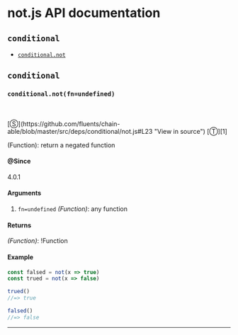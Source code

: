 # not.js API documentation

<!-- div class="toc-container" -->

<!-- div -->

## `conditional`
* <a href="#conditional-prototype-not"  data-meta="not fn undefined"  data-call="not fn undefined"  data-category="Methods"  data-description="Function return a negated function"  data-name="not"  data-member="conditional"  data-all="meta not fn undefined call not fn undefined category Methods description Function return a negated function name not member conditional see notes todos klassProps" >`conditional.not`</a>

<!-- /div -->

<!-- /div -->

<!-- div class="doc-container" -->

<!-- div -->

## `conditional`

<!-- div -->

<h3 id="conditional-prototype-not" data-member="conditional" data-category="Methods" data-name="not"><code>conditional.not(fn=undefined)</code></h3>
<br>
<br>
[&#x24C8;](https://github.com/fluents/chain-able/blob/master/src/deps/conditional/not.js#L23 "View in source") [&#x24C9;][1]

(Function): return a negated function


#### @Since
4.0.1

#### Arguments
1. `fn=undefined` *(Function)*: any function

#### Returns
*(Function)*: !Function

#### Example
```js
const falsed = not(x => true)
const trued = not(x => false)

trued()
//=> true

falsed()
//=> false

```
---

<!-- /div -->

<!-- /div -->

<!-- /div -->

 [1]: #conditional "Jump back to the TOC."
